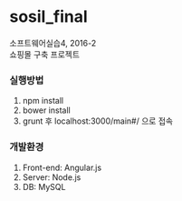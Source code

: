 # sosil_final
소프트웨어실습4, 2016-2 <br> 
쇼핑몰 구축 프로젝트 <br>

### 실행방법
1. npm install <br> 
2. bower install <br> 
3. grunt 후 localhost:3000/main#/ 으로 접속 <br> 

### 개발환경 
1. Front-end: Angular.js <br>
2. Server: Node.js <br>
3. DB: MySQL <br> 
